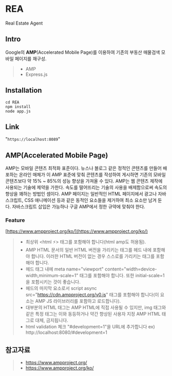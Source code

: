 # REA #

Real Estate Agent

## Intro

Google의 **AMP**(Accelerated Mobile Page)를 이용하여 기존의 부동산 매물검색 모바일 페이지를 재구성.
>- AMP
>- Express.js

## Installation

```
cd REA
npm install
node app.js
```

## Link

"`
https://localhost:8089
`"

## AMP(Accelerated Mobile Page)

AMP는 모바일 콘텐츠 최적화 표준이다. 뉴스나 블로그 같은 정적인 콘텐츠를 만들어 배포하는 온라인 매체가 이 AMP 표준에 맞춰 콘텐츠를 작성하여 게시하면 기존의 모바일 콘텐츠보다 약 15% ~ 85%의 성능 향상을 가져올 수 있다. AMP는 웹 콘텐츠 제작에 사용되는 기술에 제약을 가한다. 속도를 떨어뜨리는 기술의 사용을 배제함으로써 속도의 향상을 꽤하는 방법인 셈이다. AMP 페이지는 일반적인 HTML 페이지에서 광고나 자바스크립트, CSS 애니메이션 등과 같은 동적인 요소들을 제거하여 최소 요소만 남겨 둔다. 자바스크립트 삽입은 가능하나 구글 AMP에서 정한 규약에 맞춰야 한다.

### Feature

[https://www.ampproject.org/ko/](https://www.ampproject.org/ko/)

>- 최상위 <html ⚡> 태그를 포함해야 합니다(html amp도 허용됨).
>- AMP HTML 문서의 일반 HTML 버전을 가리키는 <link rel="canonical" href="$SOME_URL" /> 태그를 헤드 내에 포함해야 합니다. 이러한 HTML 버전이 없는 경우 스스로를 가리키는 태그를 포함해야 합니다.
>- 헤드 태그 내에 meta name="viewport" content="width=device-width,minimum-scale=1" 태그를 포함해야 합니다. 또한 initial-scale=1을 포함시키는 것이 좋습니다.
>- 헤드의 마지막 요소로서 script async src="https://cdn.ampproject.org/v0.js" 태그를 포함해야 합니다(이 요소는 AMP JS 라이브러리를 포함하고 로드합니다).
>- 대부분의 HTML 태그는 AMP HTML에 직접 사용될 수 있지만, img 태그와 같은 특정 태그는 이와 동등하거나 약간 향상된 사용자 지정 AMP HTML 태그로 대체, 금지됩니다.
>- html validation 체크 "#development=1"을 URL에 추가합니다 ex) http://localhost:8080/#development=1

## 참고자료

>- https://www.ampproject.org/
>- https://www.ampproject.org/ko/
